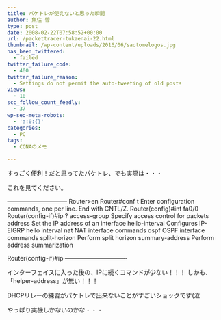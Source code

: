 ```yaml
---
title: パケトレが使えないと思った瞬間
author: 魚住 惇
type: post
date: 2008-02-22T07:58:52+00:00
url: /packettracer-tukaenai-22.html
thumbnail: /wp-content/uploads/2016/06/saotomelogos.jpg
has_been_twittered:
  - failed
twitter_failure_code:
  - 400
twitter_failure_reason:
  - Settings do not permit the auto-tweeting of old posts
views:
  - 10
scc_follow_count_feedly:
  - 37
wp-seo-meta-robots:
  - 'a:0:{}'
categories:
  - PC
tags:
  - CCNAのメモ

---
```

すっごく便利！だと思ってたパケトレ、でも実際は・・・

<!--more-->

これを見てください。

&#8212;&#8212;&#8212;&#8212;&#8212;&#8212;&#8212;&#8212;&#8212;&#8212; Router>en Router#conf t Enter configuration commands, one per line. End with CNTL/Z. Router(config)#int fa0/0 Router(config-if)#ip ? access-group Specify access control for packets address Set the IP address of an interface hello-interval Configures IP-EIGRP hello interval nat NAT interface commands ospf OSPF interface commands split-horizon Perform split horizon summary-address Perform address summarization

Router(config-if)#ip &#8212;&#8212;&#8212;&#8212;&#8212;&#8212;&#8212;&#8212;&#8212;&#8212;-

インターフェイスに入った後の、IPに続くコマンドが少ない！！！ しかも、「helper-address」が無い！！！

DHCPリレーの練習がパケトレで出来ないことがすごいショックです(泣

やっぱり実機しかないのかな・・・